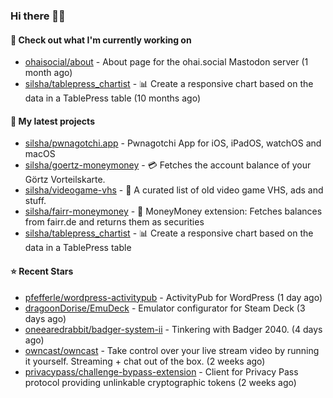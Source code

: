 ### Hi there 🦊👋

#### 👷 Check out what I'm currently working on

- [ohaisocial/about](https://github.com/ohaisocial/about) - About page for the ohai.social Mastodon server (1 month ago)
- [silsha/tablepress_chartist](https://github.com/silsha/tablepress_chartist) - 📊 Create a responsive chart based on the data in a TablePress table (10 months ago)

#### 🌱 My latest projects

- [silsha/pwnagotchi.app](https://github.com/silsha/pwnagotchi.app) - Pwnagotchi App for iOS, iPadOS, watchOS and macOS
- [silsha/goertz-moneymoney](https://github.com/silsha/goertz-moneymoney) - 💳 Fetches the account balance of your Görtz Vorteilskarte.
- [silsha/videogame-vhs](https://github.com/silsha/videogame-vhs) - 👾 A curated list of old video game VHS, ads and stuff.
- [silsha/fairr-moneymoney](https://github.com/silsha/fairr-moneymoney) - 💸 MoneyMoney extension: Fetches balances from fairr.de and returns them as securities
- [silsha/tablepress_chartist](https://github.com/silsha/tablepress_chartist) - 📊 Create a responsive chart based on the data in a TablePress table

#### ⭐ Recent Stars

- [pfefferle/wordpress-activitypub](https://github.com/pfefferle/wordpress-activitypub) - ActivityPub for WordPress (1 day ago)
- [dragoonDorise/EmuDeck](https://github.com/dragoonDorise/EmuDeck) - Emulator configurator for Steam Deck (3 days ago)
- [oneearedrabbit/badger-system-ii](https://github.com/oneearedrabbit/badger-system-ii) - Tinkering with Badger 2040. (4 days ago)
- [owncast/owncast](https://github.com/owncast/owncast) - Take control over your live stream video by running it yourself.  Streaming &#43; chat out of the box. (2 weeks ago)
- [privacypass/challenge-bypass-extension](https://github.com/privacypass/challenge-bypass-extension) - Client for Privacy Pass protocol providing unlinkable cryptographic tokens (2 weeks ago)
